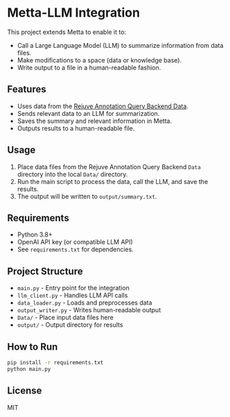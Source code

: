 # Metta-LLM Integration

This project extends Metta to enable it to:
- Call a Large Language Model (LLM) to summarize information from data files.
- Make modifications to a space (data or knowledge base).
- Write output to a file in a human-readable fashion.

## Features
- Uses data from the [Rejuve Annotation Query Backend Data](https://github.com/rejuve-bio/annotation-query-backend/tree/main/Data).
- Sends relevant data to an LLM for summarization.
- Saves the summary and relevant information in Metta.
- Outputs results to a human-readable file.

## Usage
1.  Place data files from the Rejuve Annotation Query Backend `Data` directory into the local `Data/` directory.
2.  Run the main script to process the data, call the LLM, and save the results.
3.  The output will be written to `output/summary.txt`.

## Requirements
- Python 3.8+
- OpenAI API key (or compatible LLM API)
- See `requirements.txt` for dependencies.

## Project Structure
- `main.py` - Entry point for the integration
- `llm_client.py` - Handles LLM API calls
- `data_loader.py` - Loads and preprocesses data
- `output_writer.py` - Writes human-readable output
- `Data/` - Place input data files here
- `output/` - Output directory for results

## How to Run
```bash
pip install -r requirements.txt
python main.py
```

## License
MIT